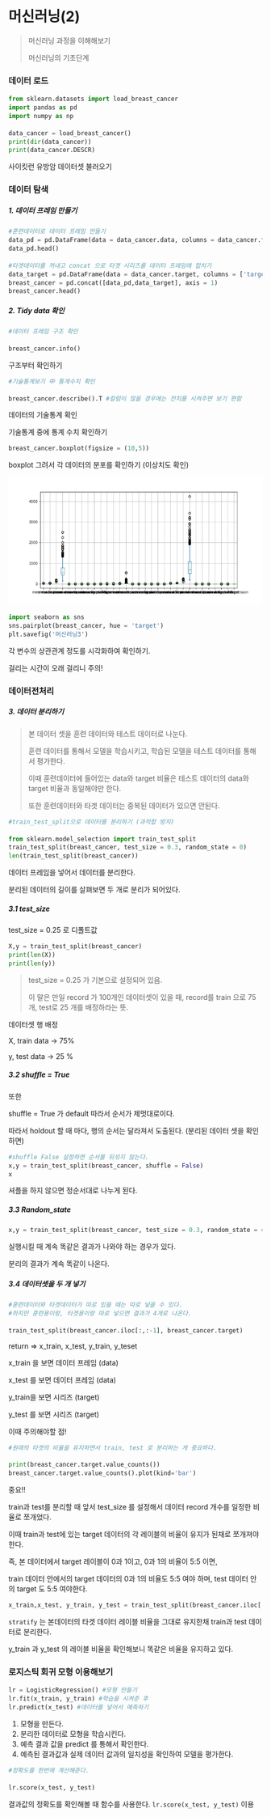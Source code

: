 # 머신러닝(2)



> 머신러닝 과정을 이해해보기
>
> 머신러닝의 기초단계



### 데이터 로드



```python
from sklearn.datasets import load_breast_cancer
import pandas as pd
import numpy as np

data_cancer = load_breast_cancer()
print(dir(data_cancer))
print(data_cancer.DESCR)

```



사이킷런 유방암 데이터셋 불러오기



### 데이터 탐색

##### 1. 데이터 프레임 만들기

```python
#훈련데이터로 데이터 프레임 만들기
data_pd = pd.DataFrame(data = data_cancer.data, columns = data_cancer.feature_names)
data_pd.head()

#타겟데이터를 꺼내고 concat 으로 타겟 시리즈를 데이터 프레임에 합치기
data_target = pd.DataFrame(data = data_cancer.target, columns = ['target'])
breast_cancer = pd.concat([data_pd,data_target], axis = 1)
breast_cancer.head()
```



##### 2. Tidy data 확인



```python
#데이터 프레임 구조 확인

breast_cancer.info()
```

구조부터 확인하기



```python
#기술통계보기 中 통계수치 확인

breast_cancer.describe().T #칼럼이 많을 경우에는 전치를 시켜주면 보기 편함
```



데이터의 기술통계 확인

기술통계 중에 통계 수치 확인하기



```py
breast_cancer.boxplot(figsize = (10,5))
```



boxplot 그려서 각 데이터의 분포를 확인하기 (이상치도 확인)



![머신러닝2](%EB%A8%B8%EC%8B%A0%EB%9F%AC%EB%8B%9D(2)_%EB%8D%B0%EC%9D%B4%ED%84%B0%EB%B6%84%EB%A6%AC.assets/%EB%A8%B8%EC%8B%A0%EB%9F%AC%EB%8B%9D2.png)

```python
import seaborn as sns
sns.pairplot(breast_cancer, hue = 'target')
plt.savefig('머신러닝3')
```



각 변수의 상관관계 정도를 시각화하여 확인하기.

걸리는 시간이 오래 걸리니 주의!



### 데이터전처리



##### 3. 데이터 분리하기



> 본 데이터 셋을 훈련 데이터와 테스트 데이터로 나눈다.
>
> 훈련 데이터를 통해서 모델을 학습시키고, 학습된 모델을 테스트 데이터를 통해서 평가한다.
>
> 이때 훈련데이터에 들어있는 data와 target 비율은 테스트 데이터의 data와 target 비율과 동일해야만 한다.
>
> 또한 훈련데이터와 타겟 데이터는 중복된 데이터가 있으면 안된다.



```python
#train_test_split으로 데이터를 분리하기 (과적합 방지)

from sklearn.model_selection import train_test_split
train_test_split(breast_cancer, test_size = 0.3, random_state = 0)
len(train_test_split(breast_cancer))

```



데이터 프레임을 넣어서 데이터를 분리한다.

분리된 데이터의 길이를 살펴보면 두 개로 분리가 되어있다.



##### 3.1 test_size

test_size = 0.25 로 디폴트값



```python
X,y = train_test_split(breast_cancer)
print(len(X))
print(len(y))
```



> test_size = 0.25 가 기본으로 설정되어 있음.
>
> 이 말은 만일 record 가 100개인 데이터셋이 있을 때, record를 train 으로 75개, test로 25 개를 배정하라는 뜻.



데이터셋 행 배정

X, train data -> 75%

y, test data -> 25 % 



##### 3.2 shuffle = True

또한 



shuffle = True 가 default 따라서 순서가 제멋대로이다.

따라서 holdout 할 때 마다, 행의 순서는 달라져서 도출된다. (분리된 데이터 셋을 확인하면)



```python
#shuffle False 설정하면 순서를 뒤섞지 않는다.
x,y = train_test_split(breast_cancer, shuffle = False)
x
```



셔플을 하지 않으면 정순서대로 나누게 된다.



##### 3.3 Random_state



```python
x,y = train_test_split(breast_cancer, test_size = 0.3, random_state = 42)
```



실행시킬 때 계속 똑같은 결과가 나와야 하는 경우가 있다.

분리의 결과가 계속 똑같이 나온다.



##### 3.4 데이터셋을 두 개 넣기



```python
#훈련데이터와 타겟데이터가 따로 있을 때는 따로 넣을 수 있다.
#하지만 훈련용이랑, 타겟용이랑 따로 넣으면 결과가 4개로 나온다.

train_test_split(breast_cancer.iloc[:,:-1], breast_cancer.target)

```



return => x_train, x_test, y_train, y_teset

x_train 을 보면 데이터 프레임 (data)

x_test 를 보면 데이터 프레임 (data)

y_train을 보면 시리즈 (target)

y_test 를 보면 시리즈 (target)



이때 주의해야할 점!



```python
#원래의 타겟의 비율을 유지하면서 train, test 로 분리하는 게 중요하다.

print(breast_cancer.target.value_counts())
breast_cancer.target.value_counts().plot(kind='bar')
```



중요!!



train과 test를 분리할 때 앞서 test_size 를 설정해서 데이터 record 개수를 일정한 비율로 쪼개었다.

이때 train과 test에 있는 target 데이터의 각 레이블의 비율이 유지가 된채로 쪼개져야한다.

즉, 본 데이터에서 target 레이블이 0과 1이고, 0과 1의 비율이 5:5 이면,

train 데이터 안에서의 target 데이터의 0과 1의 비율도 5:5 여야 하며, test 데이터 안의 target 도 5:5 여야한다.



```python
x_train,x_test, y_train, y_test = train_test_split(breast_cancer.iloc[:,:-1], breast_cancer.target, stratify = breast_cancer.target)

```



`stratify` 는 본데이터의 타겟 데이터 레이블 비율을 그대로 유지한채 train과 test 데이터로 분리한다.

y_train 과 y_test 의 레이블 비율을 확인해보니 똑같은 비율을 유지하고 있다.



### 로지스틱 회귀 모형 이용해보기



```python
lr = LogisticRegression() #모형 만들기
lr.fit(x_train, y_train) #학습을 시켜준 후
lr.predict(x_test) #데이터를 넣어서 예측하기

```



1. 모형을 만든다.
2. 분리한 데이터로 모형을 학습시킨다.
3. 예측 결과 값을 predict 를 통해서 확인한다.
4. 예측된 결과값과 실제 데이터 값과의 일치성을 확인하여 모델을 평가한다.



```python
#정확도를 한번에 계산해준다.

lr.score(x_test, y_test)
```



결과값의 정확도를 확인해볼 때 함수를 사용한다. `lr.score(x_test, y_test)` 이용




